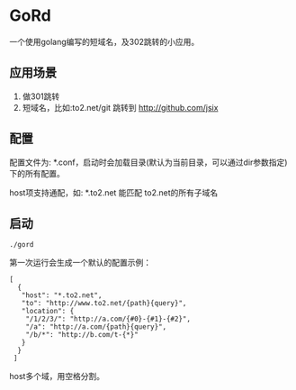 # GoRd
一个使用golang编写的短域名，及302跳转的小应用。

## 应用场景 ##
1. 做301跳转
2. 短域名，比如:to2.net/git 跳转到 http://github.com/jsix

## 配置 ##
配置文件为: *.conf，启动时会加载目录(默认为当前目录，可以通过dir参数指定)下的所有配置。

host项支持通配，如: *.to2.net 能匹配 to2.net的所有子域名

## 启动 ##

    ./gord
 
第一次运行会生成一个默认的配置示例：

    [
      {
       "host": "*.to2.net",
       "to": "http://www.to2.net/{path}{query}",
       "location": {
        "/1/2/3/": "http://a.com/{#0}-{#1}-{#2}",
        "/a": "http://a.com/{path}{query}",
        "/b/*": "http://b.com/t-{*}"
       }
      }
     ]
    
host多个域，用空格分割。



